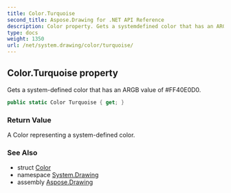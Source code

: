 ```yaml
---
title: Color.Turquoise
second_title: Aspose.Drawing for .NET API Reference
description: Color property. Gets a systemdefined color that has an ARGB value of FF40E0D0
type: docs
weight: 1350
url: /net/system.drawing/color/turquoise/
---
```

## Color.Turquoise property

Gets a system-defined color that has an ARGB value of #FF40E0D0.

```csharp
public static Color Turquoise { get; }
```

### Return Value

A Color representing a system-defined color.

### See Also

* struct [Color](../)
* namespace [System.Drawing](../../color/)
* assembly [Aspose.Drawing](../../../)


